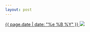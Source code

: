 ```yaml
---
layout: post
---
```


<p>
  <a href="/138">
    <time>{{ page.date | date: "%e %B %Y" }}</time>
    <img src="https://s3.amazonaws.com/life.aaronjgreenberg.com/138.jpg">
  </a>
  
</p>
